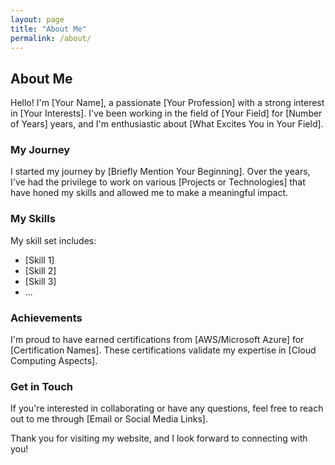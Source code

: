 ```yaml
---
layout: page
title: "About Me"
permalink: /about/
---
```


## About Me

Hello! I'm [Your Name], a passionate [Your Profession] with a strong interest in [Your Interests]. I've been working in the field of [Your Field] for [Number of Years] years, and I'm enthusiastic about [What Excites You in Your Field].

### My Journey

I started my journey by [Briefly Mention Your Beginning]. Over the years, I've had the privilege to work on various [Projects or Technologies] that have honed my skills and allowed me to make a meaningful impact.

### My Skills

My skill set includes:
- [Skill 1]
- [Skill 2]
- [Skill 3]
- ...

### Achievements

I'm proud to have earned certifications from [AWS/Microsoft Azure] for [Certification Names]. These certifications validate my expertise in [Cloud Computing Aspects].

### Get in Touch

If you're interested in collaborating or have any questions, feel free to reach out to me through [Email or Social Media Links].

Thank you for visiting my website, and I look forward to connecting with you!
